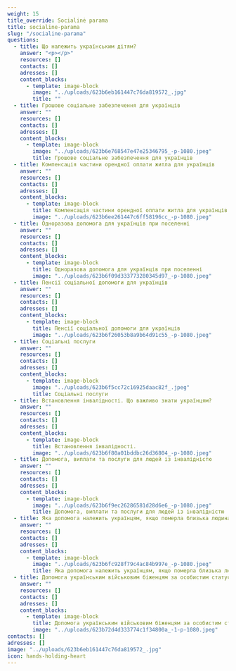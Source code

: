 ```yaml
---
weight: 15
title_override: Socialinė parama
title: socialine-parama
slug: "/socialine-parama"
questions:
  - title: Що належить українським дітям?
    answer: "<p></p>"
    resources: []
    contacts: []
    adresses: []
    content_blocks:
      - template: image-block
        image: "../uploads/623b6eb161447c76da819572_.jpg"
        title: ""
  - title: Грошове соціальне забезпечення для українців
    answer: ""
    resources: []
    contacts: []
    adresses: []
    content_blocks:
      - template: image-block
        image: "../uploads/623b6e768547e47e25346795_-p-1080.jpeg"
        title: Грошове соціальне забезпечення для українців
  - title: Компенсація частини орендної оплати житла для українців
    answer: ""
    resources: []
    contacts: []
    adresses: []
    content_blocks:
      - template: image-block
        title: Компенсація частини орендної оплати житла для українців
        image: "../uploads/623b6ee261447c6ff58196cc_-p-1080.jpeg"
  - title: Одноразова допомога для українців при поселенні
    answer: ""
    resources: []
    contacts: []
    adresses: []
    content_blocks:
      - template: image-block
        title: Одноразова допомога для українців при поселенні
        image: "../uploads/623b6f09d333773280345d97_-p-1080.jpeg"
  - title: Пенсії соціальної допомоги для українців
    answer: ""
    resources: []
    contacts: []
    adresses: []
    content_blocks:
      - template: image-block
        title: Пенсії соціальної допомоги для українців
        image: "../uploads/623b6f26053b8a9b64d91c55_-p-1080.jpeg"
  - title: Соціальні послуги
    answer: ""
    resources: []
    contacts: []
    adresses: []
    content_blocks:
      - template: image-block
        image: "../uploads/623b6f5cc72c16925daac82f_.jpeg"
        title: Соціальні послуги
  - title: Встановлення інвалідності. Що важливо знати українцям?
    answer: ""
    resources: []
    contacts: []
    adresses: []
    content_blocks:
      - template: image-block
        title: Встановлення інвалідності.
        image: "../uploads/623b6f80a01bddbc26d36804_-p-1080.jpeg"
  - title: Допомога, виплати та послуги для людей із інвалідністю
    answer: ""
    resources: []
    contacts: []
    adresses: []
    content_blocks:
      - template: image-block
        image: "../uploads/623b6f9ec26286581d28d6e6_-p-1080.jpeg"
        title: Допомога, виплати та послуги для людей із інвалідністю
  - title: Яка допомога належить українцям, якщо померла близька людина?
    answer: ""
    resources: []
    contacts: []
    adresses: []
    content_blocks:
      - template: image-block
        image: "../uploads/623b6fc928f79c4ac84b997e_-p-1080.jpeg"
        title: Яка допомога належить українцям, якщо померла близька людина?
  - title: Допомога українським військовим біженцям за особистим статусом
    answer: ""
    resources: []
    contacts: []
    adresses: []
    content_blocks:
      - template: image-block
        title: Допомога українським військовим біженцям за особистим статусом
        image: "../uploads/623b72d4d333774c1f34800a_-1-p-1080.jpeg"
contacts: []
adresses: []
image: "../uploads/623b6eb161447c76da819572_.jpg"
icon: hands-holding-heart
---
```

